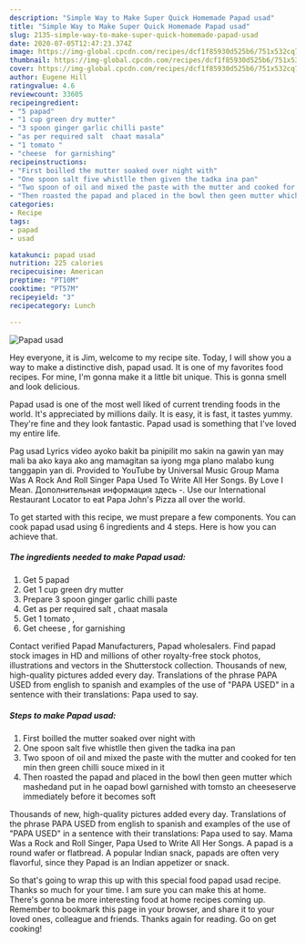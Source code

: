 ```yaml
---
description: "Simple Way to Make Super Quick Homemade Papad usad"
title: "Simple Way to Make Super Quick Homemade Papad usad"
slug: 2135-simple-way-to-make-super-quick-homemade-papad-usad
date: 2020-07-05T12:47:23.374Z
image: https://img-global.cpcdn.com/recipes/dcf1f85930d525b6/751x532cq70/papad-usad-recipe-main-photo.jpg
thumbnail: https://img-global.cpcdn.com/recipes/dcf1f85930d525b6/751x532cq70/papad-usad-recipe-main-photo.jpg
cover: https://img-global.cpcdn.com/recipes/dcf1f85930d525b6/751x532cq70/papad-usad-recipe-main-photo.jpg
author: Eugene Hill
ratingvalue: 4.6
reviewcount: 33605
recipeingredient:
- "5 papad"
- "1 cup green dry mutter"
- "3 spoon ginger garlic chilli paste"
- "as per required salt  chaat masala"
- "1 tomato "
- "cheese  for garnishing"
recipeinstructions:
- "First boilled the mutter soaked over night with"
- "One spoon salt five whistlle then given the tadka ina pan"
- "Two spoon of oil and mixed the paste with the mutter and cooked for ten min then green chilli souce mixed in it"
- "Then roasted the papad and placed in the bowl then geen mutter which mashedand put in he oapad bowl garnished with tomsto an cheeseserve immediately before it becomes soft"
categories:
- Recipe
tags:
- papad
- usad

katakunci: papad usad 
nutrition: 225 calories
recipecuisine: American
preptime: "PT10M"
cooktime: "PT57M"
recipeyield: "3"
recipecategory: Lunch

---
```



![Papad usad](https://img-global.cpcdn.com/recipes/dcf1f85930d525b6/751x532cq70/papad-usad-recipe-main-photo.jpg)

Hey everyone, it is Jim, welcome to my recipe site. Today, I will show you a way to make a distinctive dish, papad usad. It is one of my favorites food recipes. For mine, I'm gonna make it a little bit unique. This is gonna smell and look delicious.

Papad usad is one of the most well liked of current trending foods in the world. It's appreciated by millions daily. It is easy, it is fast, it tastes yummy. They're fine and they look fantastic. Papad usad is something that I've loved my entire life.

Pag usad Lyrics video ayoko bakit ba pinipilit mo sakin na gawin yan may mali ba ako kaya ako ang mamagitan sa iyong mga plano malabo kung tanggapin yan di. Provided to YouTube by Universal Music Group Mama Was A Rock And Roll Singer Papa Used To Write All Her Songs. By Love I Mean. Дополнительная информация здесь -. Use our International Restaurant Locator to eat Papa John&#39;s Pizza all over the world.


To get started with this recipe, we must prepare a few components. You can cook papad usad using 6 ingredients and 4 steps. Here is how you can achieve that.

<!--inarticleads1-->

##### The ingredients needed to make Papad usad:

1. Get 5 papad
1. Get 1 cup green dry mutter
1. Prepare 3 spoon ginger garlic chilli paste
1. Get as per required salt , chaat masala
1. Get 1 tomato ,
1. Get cheese , for garnishing


Contact verified Papad Manufacturers, Papad wholesalers. Find papad stock images in HD and millions of other royalty-free stock photos, illustrations and vectors in the Shutterstock collection. Thousands of new, high-quality pictures added every day. Translations of the phrase PAPA USED from english to spanish and examples of the use of &#34;PAPA USED&#34; in a sentence with their translations: Papa used to say. 

<!--inarticleads2-->

##### Steps to make Papad usad:

1. First boilled the mutter soaked over night with
1. One spoon salt five whistlle then given the tadka ina pan
1. Two spoon of oil and mixed the paste with the mutter and cooked for ten min then green chilli souce mixed in it
1. Then roasted the papad and placed in the bowl then geen mutter which mashedand put in he oapad bowl garnished with tomsto an cheeseserve immediately before it becomes soft


Thousands of new, high-quality pictures added every day. Translations of the phrase PAPA USED from english to spanish and examples of the use of &#34;PAPA USED&#34; in a sentence with their translations: Papa used to say. Mama Was a Rock and Roll Singer, Papa Used to Write All Her Songs. A papad is a round wafer or flatbread. A popular Indian snack, papads are often very flavorful, since they Papad is an Indian appetizer or snack. 

So that's going to wrap this up with this special food papad usad recipe. Thanks so much for your time. I am sure you can make this at home. There's gonna be more interesting food at home recipes coming up. Remember to bookmark this page in your browser, and share it to your loved ones, colleague and friends. Thanks again for reading. Go on get cooking!
